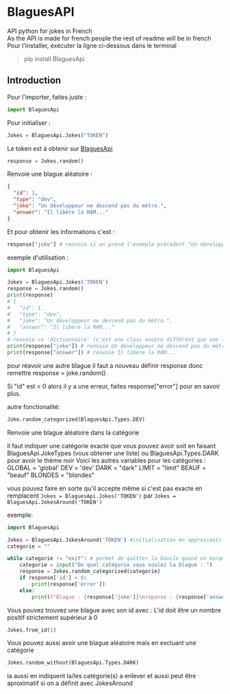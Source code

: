 # BlaguesAPI

API python for jokes in French  
As the API is made for french people the rest of readme will be in french  
Pour l'installer, éxécuter la ligne ci-dessous dans le terminal

> pip install BlaguesApi

## Introduction

Pour l'importer, faites juste :

```py
import BlaguesApi
```

Pour initialiser :

```py
Jokes = BlaguesApi.Jokes("TOKEN")
```

Le token est à obtenir sur [BlaguesApi](https://www.blagues-api.fr/)

```py
response = Jokes.random()
```

Renvoie une blague aléatoire :

```json
{
  "id": 1,
  "type": "dev",
  "joke": "Un développeur ne descend pas du métro.",
  "answer": "Il libère la RAM..."
}
```

Et pour obtenir les informations c'est :

```py
response["joke"] # renvoie si on prend l'exemple précédent "Un développeur ne descend pas du métro."
```

exemple d'utilisation :

```py
import BlaguesApi

Jokes = BlaguesApi.Jokes('TOKEN')
response = Jokes.random()
print(response)
# {
#   "id": 1,
#   "type": "dev",
#   "joke": "Un développeur ne descend pas du métro.",
#   "answer": "Il libère la RAM..."
# }
# renvoie ce 'dictionnaire' (c'est une class encore différent que une liste mais similaire)
print(response["joke"]) # renvoie Un développeur ne descend pas du métro.
print(response["answer"]) # renvoie Il libère la RAM...
```

pour réavoir une autre blague il faut a nouveau définir response donc remettre response = joke.random()

Si "id" est < 0 alors il y a une erreur, faites response["error"] pour en savoir plus.

autre fonctionalité:

```py
Joke.random_categorized(BlaguesApi.Types.DEV)
```
Renvoie une blague aléatoire dans la catégorie

Il faut indiquer une catégorie exacte que vous pouvez avoir soit en faisant BlaguesApi.JokeTypes (vous obtener une liste) ou BlaguesApi.Types.DARK pour avoir le thème noir
Voici les autres variables pour les catégories :  
GLOBAL = 'global'
DEV = 'dev'
DARK = "dark"
LIMIT = "limit"
BEAUF = "beauf"
BLONDES = "blondes"

vous pouvez faire en sorte qu'il accepte même si c'est pas exacte en remplacent `Jokes = BlaguesApi.Jokes('TOKEN')` par `Jokes = BlaguesApi.JokesAround('TOKEN')`

exemple:
```py
import BlaguesApi

Jokes = BlaguesApi.JokesAround('TOKEN') #initialisation en approximatif 
categorie = ""

while categorie != "exit": # permet de quitter la boucle quand on marque exit
    categorie = input("De quel catégorie vous voulez la blague : ")
    response = Jokes.random_categorized(categorie)
    if response['id'] < 0:
        print(response['error'])
    else:
        print(f"Blague : {response['joke']}\nréponse : {response['answer']}")
```

Vous pouvez trouvez une blague avec son id avec :
L'id doit être un nombre positif strictement supérieur à 0

```py
Jokes.from_id(1)
```

Vous pouvez aussi avoir une blague aléatoire mais en excluant une catégorie

```py
Jokes.random_without(BlaguesApi.Types.DARK)
```
la aussi en indiquent la/les catégorie(s) a enlever et aussi peut être aproximatif si on a définit avec JokesAround
